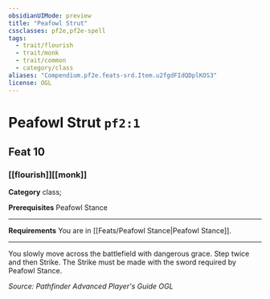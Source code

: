 ```yaml
---
obsidianUIMode: preview
title: "Peafowl Strut"
cssclasses: pf2e,pf2e-spell
tags:
  - trait/flourish
  - trait/monk
  - trait/common
  - category/class
aliases: "Compendium.pf2e.feats-srd.Item.u2fgdFIdQDplKOS3"
license: OGL
---
```

# Peafowl Strut `pf2:1`
## Feat 10
### [[flourish]][[monk]]

**Category** class; 



**Prerequisites** Peafowl Stance
* * *
**Requirements** You are in [[Feats/Peafowl Stance|Peafowl Stance]].

* * *

You slowly move across the battlefield with dangerous grace. Step twice and then Strike. The Strike must be made with the sword required by Peafowl Stance.

*Source: Pathfinder Advanced Player's Guide*
*OGL*